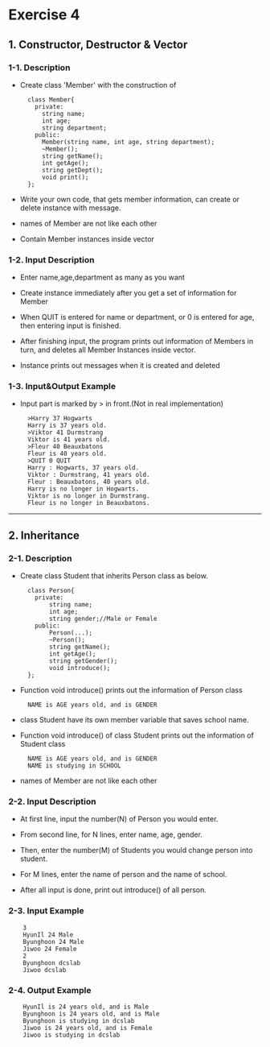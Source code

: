 # Exercise 4

## 1. Constructor, Destructor & Vector

### 1-1. Description

- Create class 'Member' with the construction of

        class Member{
          private:
            string name;
            int age;
            string department;
          public:
            Member(string name, int age, string department);
            ~Member();
            string getName();
            int getAge();
            string getDept();
            void print();
        };

- Write your own code, that gets member information, can create or delete instance with message.
- names of Member are not like each other
- Contain Member instances inside vector



### 1-2. Input Description

- Enter name,age,department as many as you want

- Create instance immediately after you get a set of information for Member

- When QUIT is entered for name or department, or 0 is entered for age, then entering input is finished.

- After finishing input, the program prints out information of Members in turn, and deletes all Member Instances inside vector.

- Instance prints out messages when it is created and deleted



### 1-3. Input&Output Example

- Input part is marked by > in front.(Not in real implementation)

        >Harry 37 Hogwarts
        Harry is 37 years old.
        >Viktor 41 Durmstrang
        Viktor is 41 years old.
        >Fleur 40 Beauxbatons
        Fleur is 40 years old.
        >QUIT 0 QUIT
        Harry : Hogwarts, 37 years old.
        Viktor : Durmstrang, 41 years old.
        Fleur : Beauxbatons, 40 years old.
        Harry is no longer in Hogwarts.
        Viktor is no longer in Durmstrang.
        Fleur is no longer in Beauxbatons.


---

## 2. Inheritance


### 2-1. Description

- Create class Student that inherits Person class as below.

        class Person{
          private:
              string name;
              int age;
              string gender;//Male or Female
          public:
              Person(...);
              ~Person();
              string getName();
              int getAge();
              string getGender();
              void introduce();
        };


- Function void introduce() prints out the information of Person class

        NAME is AGE years old, and is GENDER

- class Student have its own member variable that saves school name.

- Function void introduce() of class Student prints out the information of Student class

        NAME is AGE years old, and is GENDER
        NAME is studying in SCHOOL


- names of Member are not like each other



### 2-2. Input Description

- At first line, input the number(N) of Person you would enter.

- From second line, for N lines, enter name, age, gender.

- Then, enter the number(M) of Students you would change person into student.

- For M lines, enter the name of person and the name of school.

- After all input is done, print out introduce() of all person.

### 2-3. Input Example

        3
        HyunIl 24 Male
        Byunghoon 24 Male
        Jiwoo 24 Female
        2
        Byunghoon dcslab
        Jiwoo dcslab

### 2-4. Output Example

        HyunIl is 24 years old, and is Male
        Byunghoon is 24 years old, and is Male
        Byunghoon is studying in dcslab
        Jiwoo is 24 years old, and is Female
        Jiwoo is studying in dcslab


